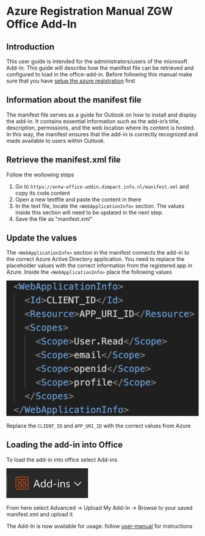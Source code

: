 # Azure Registration Manual ZGW Office Add-In

## Introduction
This user guide is intended for the administrators/users of the microsoft Add-In. This guide will describe how the manifest file can be retrieved and configured to load in the office-add-in.
Before following this manual make sure that you have [setup the azure registration](./azure-setup-manual.md) first

## Information about the manifest file
The manifest file serves as a guide for Outlook on how to install and display the add-in. It contains essential information such as the add-in’s title, description, permissions, and the web location where its content is hosted. In this way, the manifest ensures that the add-in is correctly recognized and made available to users within Outlook.

## Retrieve the manifest.xml file
Follow the wollowing steps
1. Go to `https://ontw-office-addin.dimpact.info.nl/manifest.xml` and copy its code content
2. Open a new textfile and paste the content in there
3. In the text file, locate the `<WebApplicationInfo>` section. The values inside this section will need to be updated in the next step.
4. Save the file as "manifest.xml"

## Update the <WebApplicationInfo> values
The `<WebApplicationInfo>` section in the manifest connects the add-in to the correct Azure Active Directory application. You need to replace the placeholder values with the correct information from the registered app in Azure.
Inside the `<WebApplicationInfo>` place the following values

![webAppInfo](./images/setup-manifest/web-app-info.png)

Replace the `CLIENT_ID` and `APP_URI_ID` with the correct values from Azure  

## Loading the add-in into Office
To load the add-in into office select Add-ins

![Add-Ins](./images/setup-manifest/add-ins.png)

From here select Advanced -> Upload My Add-In -> Browse to your saved manifest.xml and upload it

The Add-In is now available for usage. follow [user-manual](./user-manual.md) for instructions